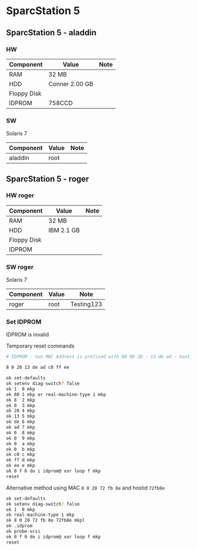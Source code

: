 # SparcStation 5

## SparcStation 5 - aladdin

### HW

| Component   | Value                 | Note         |
| ----------- | --------------------- | :----------: |
| RAM         | 32 MB                 |              |
| HDD         | Conner 2.00 GB        |              |
| Floppy Disk |                       |              |
| IDPROM      | 758CCD                |              |

### SW

Solaris 7

| Component   | Value                 | Note         |
| ----------- | --------------------- | :----------: |
| aladdin     | root                  |          |

## SparcStation 5 - roger

### HW roger

| Component   | Value                 | Note         |
| ----------- | --------------------- | :----------: |
| RAM         | 32 MB                 |              |
| HDD         | IBM 2.1 GB            |              |
| Floppy Disk |                       |              |
| IDPROM      |                       |              |

### SW roger

Solaris 7

| Component   | Value                 | Note         |
| ----------- | --------------------- | :----------: |
| roger       | root                  | Testing123   |

### Set IDPROM

IDPROM is invalid

Temporary reset commands

```sh
# IDPROM - Sun MAC Address is prefixed with 08 00 20 - 13 de ad - hostid c0 ff ee

8 0 20 13 de ad c0 ff ee
```

```sh
ok set-defaults
ok setenv diag-switch? false
ok 1  0 mkp
ok 80 1 mkp or real-machine-type 1 mkp
ok 8  2 mkp
ok 0  3 mkp
ok 20 4 mkp
ok 13 5 mkp 
ok de 6 mkp 
ok ad 7 mkp 
ok 0  8 mkp 
ok 0  9 mkp 
ok 0  a mkp 
ok 0  b mkp 
ok c0 c mkp 
ok ff d mkp 
ok ee e mkp 
ok 0 f 0 do i idprom@ xor loop f mkp
reset
```

Alternative method using MAC `8 0 20 72 fb 8e` and hostid `72fb8e`

```sh
ok set-defaults
ok setenv diag-switch? false
ok 1  0 mkp
ok real-machine-type 1 mkp
ok 8 0 20 72 fb 8e 72fb8e mkpl
ok .idprom
ok probe-scsi
ok 0 f 0 do i idprom@ xor loop f mkp
reset
```
